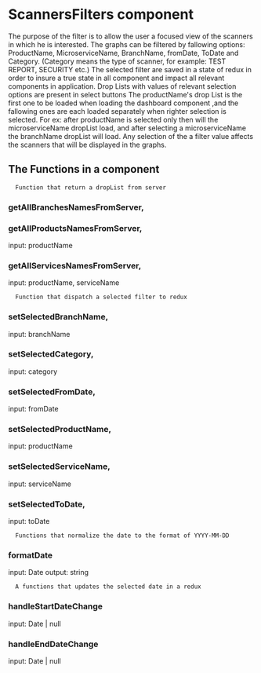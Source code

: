 # ScannersFilters component

The purpose of the filter is to allow the user a focused view of the scanners in which he is interested.
The graphs can be filtered by fallowing options: ProductName, MicroserviceName, BranchName, fromDate, ToDate and Category.
(Category means the type of scanner, for example: TEST REPORT, SECURITY etc.)
The selected filter are saved in a state of redux in order to insure a true state in all component and impact all relevant components in application.
Drop Lists with values of relevant selection options are present in select buttons
The productName's drop List is the first one to be loaded when loading the dashboard component ,and the fallowing ones are each loaded separately when righter selection is selected.
For ex: after productName is selected only then will the microserviceName dropList load,
and after selecting a microserviceName the branchName dropList will load.
Any selection of the a filter value affects the scanners that will be displayed in the graphs.

## The Functions in a component

      Function that return a dropList from server

### getAllBranchesNamesFromServer,

### getAllProductsNamesFromServer,

input: productName

### getAllServicesNamesFromServer,

input: productName, serviceName

      Function that dispatch a selected filter to redux

### setSelectedBranchName,

input: branchName

### setSelectedCategory,

input: category

### setSelectedFromDate,

input: fromDate

### setSelectedProductName,

input: productName

### setSelectedServiceName,

input: serviceName

### setSelectedToDate,

input: toDate

      Functions that normalize the date to the format of YYYY-MM-DD

### formatDate

input: Date
output: string

      A functions that updates the selected date in a redux

### handleStartDateChange

input: Date | null

### handleEndDateChange

input: Date | null
